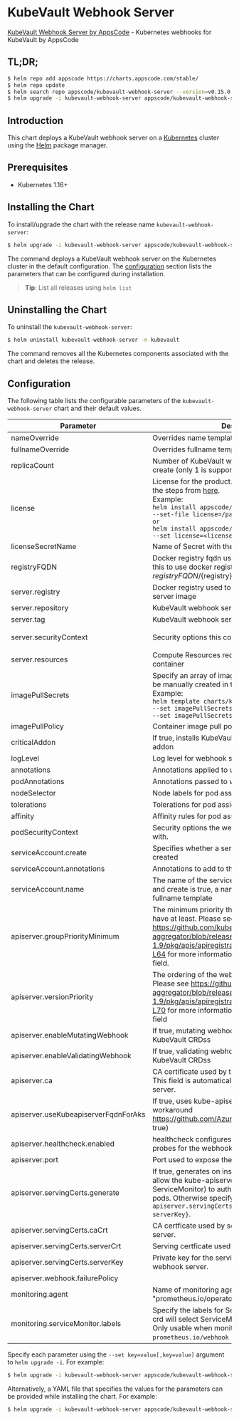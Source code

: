 # KubeVault Webhook Server

[KubeVault Webhook Server by AppsCode](https://github.com/kubevault) - Kubernetes webhooks for KubeVault by AppsCode

## TL;DR;

```bash
$ helm repo add appscode https://charts.appscode.com/stable/
$ helm repo update
$ helm search repo appscode/kubevault-webhook-server --version=v0.15.0
$ helm upgrade -i kubevault-webhook-server appscode/kubevault-webhook-server -n kubevault --create-namespace --version=v0.15.0
```

## Introduction

This chart deploys a KubeVault webhook server on a [Kubernetes](http://kubernetes.io) cluster using the [Helm](https://helm.sh) package manager.

## Prerequisites

- Kubernetes 1.16+

## Installing the Chart

To install/upgrade the chart with the release name `kubevault-webhook-server`:

```bash
$ helm upgrade -i kubevault-webhook-server appscode/kubevault-webhook-server -n kubevault --create-namespace --version=v0.15.0
```

The command deploys a KubeVault webhook server on the Kubernetes cluster in the default configuration. The [configuration](#configuration) section lists the parameters that can be configured during installation.

> **Tip**: List all releases using `helm list`

## Uninstalling the Chart

To uninstall the `kubevault-webhook-server`:

```bash
$ helm uninstall kubevault-webhook-server -n kubevault
```

The command removes all the Kubernetes components associated with the chart and deletes the release.

## Configuration

The following table lists the configurable parameters of the `kubevault-webhook-server` chart and their default values.

|              Parameter               |                                                                                                                                                                                        Description                                                                                                                                                                                        |                                                                                            Default                                                                                             |
|--------------------------------------|-------------------------------------------------------------------------------------------------------------------------------------------------------------------------------------------------------------------------------------------------------------------------------------------------------------------------------------------------------------------------------------------|------------------------------------------------------------------------------------------------------------------------------------------------------------------------------------------------|
| nameOverride                         | Overrides name template                                                                                                                                                                                                                                                                                                                                                                   | <code>""</code>                                                                                                                                                                                |
| fullnameOverride                     | Overrides fullname template                                                                                                                                                                                                                                                                                                                                                               | <code>""</code>                                                                                                                                                                                |
| replicaCount                         | Number of KubeVault webhook server replicas to create (only 1 is supported)                                                                                                                                                                                                                                                                                                               | <code>1</code>                                                                                                                                                                                 |
| license                              | License for the product. Get a license by following the steps from [here](https://kubevault.com/docs/latest/setup/install/enterprise/#get-a-trial-license). <br> Example: <br> `helm install appscode/kubevault-ops-manager \` <br> `--set-file license=/path/to/license/file` <br> `or` <br> `helm install appscode/kubevault-ops-manager \` <br> `--set license=<license file content>` | <code>""</code>                                                                                                                                                                                |
| licenseSecretName                    | Name of Secret with the license as key.txt key                                                                                                                                                                                                                                                                                                                                            | <code>""</code>                                                                                                                                                                                |
| registryFQDN                         | Docker registry fqdn used to pull docker images Set this to use docker registry hosted at ${registryFQDN}/${registry}/${image}                                                                                                                                                                                                                                                            | <code>ghcr.io</code>                                                                                                                                                                           |
| server.registry                      | Docker registry used to pull KubeVault webhook server image                                                                                                                                                                                                                                                                                                                               | <code>kubevault</code>                                                                                                                                                                         |
| server.repository                    | KubeVault webhook server container image                                                                                                                                                                                                                                                                                                                                                  | <code>vault-operator</code>                                                                                                                                                                    |
| server.tag                           | KubeVault webhook server container image tag                                                                                                                                                                                                                                                                                                                                              | <code>""</code>                                                                                                                                                                                |
| server.securityContext               | Security options this container should run with                                                                                                                                                                                                                                                                                                                                           | <code>{"allowPrivilegeEscalation":false,"capabilities":{"drop":["ALL"]},"readOnlyRootFilesystem":true,"runAsNonRoot":true,"runAsUser":65534,"seccompProfile":{"type":"RuntimeDefault"}}</code> |
| server.resources                     | Compute Resources required by the webhook server container                                                                                                                                                                                                                                                                                                                                | <code>{}</code>                                                                                                                                                                                |
| imagePullSecrets                     | Specify an array of imagePullSecrets. Secrets must be manually created in the namespace. <br> Example: <br> `helm template charts/kubevault-webhook-server \` <br> `--set imagePullSecrets[0].name=sec0 \` <br> `--set imagePullSecrets[1].name=sec1`                                                                                                                                     | <code>[]</code>                                                                                                                                                                                |
| imagePullPolicy                      | Container image pull policy                                                                                                                                                                                                                                                                                                                                                               | <code>IfNotPresent</code>                                                                                                                                                                      |
| criticalAddon                        | If true, installs KubeVault webhook server as critical addon                                                                                                                                                                                                                                                                                                                              | <code>false</code>                                                                                                                                                                             |
| logLevel                             | Log level for webhook server                                                                                                                                                                                                                                                                                                                                                              | <code>3</code>                                                                                                                                                                                 |
| annotations                          | Annotations applied to webhook server deployment                                                                                                                                                                                                                                                                                                                                          | <code>{}</code>                                                                                                                                                                                |
| podAnnotations                       | Annotations passed to webhook server pod(s).                                                                                                                                                                                                                                                                                                                                              | <code>{}</code>                                                                                                                                                                                |
| nodeSelector                         | Node labels for pod assignment                                                                                                                                                                                                                                                                                                                                                            | <code>{"kubernetes.io/os":"linux"}</code>                                                                                                                                                      |
| tolerations                          | Tolerations for pod assignment                                                                                                                                                                                                                                                                                                                                                            | <code>[]</code>                                                                                                                                                                                |
| affinity                             | Affinity rules for pod assignment                                                                                                                                                                                                                                                                                                                                                         | <code>{}</code>                                                                                                                                                                                |
| podSecurityContext                   | Security options the webhook server pod should run with.                                                                                                                                                                                                                                                                                                                                  | <code>{}</code>                                                                                                                                                                                |
| serviceAccount.create                | Specifies whether a service account should be created                                                                                                                                                                                                                                                                                                                                     | <code>true</code>                                                                                                                                                                              |
| serviceAccount.annotations           | Annotations to add to the service account                                                                                                                                                                                                                                                                                                                                                 | <code>{}</code>                                                                                                                                                                                |
| serviceAccount.name                  | The name of the service account to use. If not set and create is true, a name is generated using the fullname template                                                                                                                                                                                                                                                                    | <code>""</code>                                                                                                                                                                                |
| apiserver.groupPriorityMinimum       | The minimum priority the webhook api group should have at least. Please see https://github.com/kubernetes/kube-aggregator/blob/release-1.9/pkg/apis/apiregistration/v1beta1/types.go#L58-L64 for more information on proper values of this field.                                                                                                                                         | <code>10000</code>                                                                                                                                                                             |
| apiserver.versionPriority            | The ordering of the webhook api inside of the group. Please see https://github.com/kubernetes/kube-aggregator/blob/release-1.9/pkg/apis/apiregistration/v1beta1/types.go#L66-L70 for more information on proper values of this field                                                                                                                                                      | <code>15</code>                                                                                                                                                                                |
| apiserver.enableMutatingWebhook      | If true, mutating webhook is configured for KubeVault CRDss                                                                                                                                                                                                                                                                                                                               | <code>true</code>                                                                                                                                                                              |
| apiserver.enableValidatingWebhook    | If true, validating webhook is configured for KubeVault CRDss                                                                                                                                                                                                                                                                                                                             | <code>true</code>                                                                                                                                                                              |
| apiserver.ca                         | CA certificate used by the Kubernetes api server. This field is automatically assigned by the webhook server.                                                                                                                                                                                                                                                                             | <code>not-ca-cert</code>                                                                                                                                                                       |
| apiserver.useKubeapiserverFqdnForAks | If true, uses kube-apiserver FQDN for AKS cluster to workaround https://github.com/Azure/AKS/issues/522 (default true)                                                                                                                                                                                                                                                                    | <code>true</code>                                                                                                                                                                              |
| apiserver.healthcheck.enabled        | healthcheck configures the readiness and liveliness probes for the webhook server pod.                                                                                                                                                                                                                                                                                                    | <code>false</code>                                                                                                                                                                             |
| apiserver.port                       | Port used to expose the webhook server apiserver                                                                                                                                                                                                                                                                                                                                          | <code>8443</code>                                                                                                                                                                              |
| apiserver.servingCerts.generate      | If true, generates on install/upgrade the certs that allow the kube-apiserver (and potentially ServiceMonitor) to authenticate webhook servers pods. Otherwise specify certs in `apiserver.servingCerts.{caCrt, serverCrt, serverKey}`.                                                                                                                                                   | <code>true</code>                                                                                                                                                                              |
| apiserver.servingCerts.caCrt         | CA certficate used by serving certificate of webhook server.                                                                                                                                                                                                                                                                                                                              | <code>""</code>                                                                                                                                                                                |
| apiserver.servingCerts.serverCrt     | Serving certficate used by webhook server.                                                                                                                                                                                                                                                                                                                                                | <code>""</code>                                                                                                                                                                                |
| apiserver.servingCerts.serverKey     | Private key for the serving certificate used by webhook server.                                                                                                                                                                                                                                                                                                                           | <code>""</code>                                                                                                                                                                                |
| apiserver.webhook.failurePolicy      |                                                                                                                                                                                                                                                                                                                                                                                           | <code>Ignore</code>                                                                                                                                                                            |
| monitoring.agent                     | Name of monitoring agent (one of "prometheus.io", "prometheus.io/operator", "prometheus.io/builtin")                                                                                                                                                                                                                                                                                      | <code>""</code>                                                                                                                                                                                |
| monitoring.serviceMonitor.labels     | Specify the labels for ServiceMonitor. Prometheus crd will select ServiceMonitor using these labels. Only usable when monitoring agent is `prometheus.io/webhook server`.                                                                                                                                                                                                                 | <code>{}</code>                                                                                                                                                                                |


Specify each parameter using the `--set key=value[,key=value]` argument to `helm upgrade -i`. For example:

```bash
$ helm upgrade -i kubevault-webhook-server appscode/kubevault-webhook-server -n kubevault --create-namespace --version=v0.15.0 --set replicaCount=1
```

Alternatively, a YAML file that specifies the values for the parameters can be provided while
installing the chart. For example:

```bash
$ helm upgrade -i kubevault-webhook-server appscode/kubevault-webhook-server -n kubevault --create-namespace --version=v0.15.0 --values values.yaml
```
